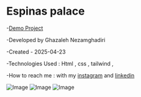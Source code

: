 # Espinas palace


-[Demo Project](https://ghazalehnezamghadiri.github.io/Espinas/) 

-Developed by Ghazaleh Nezamghadiri

-Created - 2025-04-23

-Technologies Used : Html , css , tailwind ,  

-How to reach me : with my [instagram](https://www.instagram.com/ghazale.ghadiri/?hl=en) and  [linkedin](https://www.linkedin.com/in/ghazaleh-nezamghadiri-06b626302/)


![Image](https://github.com/user-attachments/assets/bdb7273d-ca01-4489-befe-5ec512180dfe)
![Image](https://github.com/user-attachments/assets/a906ea96-a01e-4dd6-8c74-2b018fb253d4)
![Image](https://github.com/user-attachments/assets/8ba91e1f-c8a7-4bde-aedb-c78a13f36e06)
